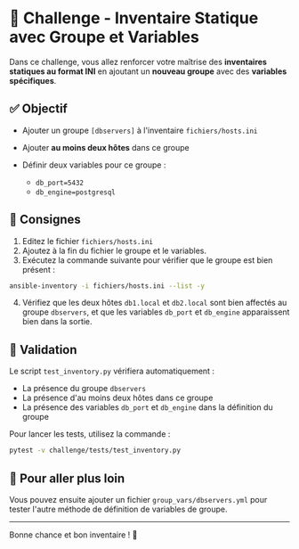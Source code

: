 # 🎯 Challenge - Inventaire Statique avec Groupe et Variables

Dans ce challenge, vous allez renforcer votre maîtrise des **inventaires
statiques au format INI** en ajoutant un **nouveau groupe** avec des **variables
spécifiques**.

## ✅ Objectif

* Ajouter un groupe `[dbservers]` à l'inventaire `fichiers/hosts.ini`
* Ajouter **au moins deux hôtes** dans ce groupe
* Définir deux variables pour ce groupe :

  * `db_port=5432`
  * `db_engine=postgresql`

## 🧩 Consignes

1. Editez le fichier `fichiers/hosts.ini`
2. Ajoutez à la fin du fichier le groupe et le variables.
3. Exécutez la commande suivante pour vérifier que le groupe est bien présent :

```bash
ansible-inventory -i fichiers/hosts.ini --list -y
```

4. Vérifiez que les deux hôtes `db1.local` et `db2.local` sont bien affectés au
   groupe `dbservers`, et que les variables `db_port` et `db_engine`
   apparaissent bien dans la sortie.

## 🧪 Validation

Le script `test_inventory.py` vérifiera automatiquement :

* La présence du groupe `dbservers`
* La présence d'au moins deux hôtes dans ce groupe
* La présence des variables `db_port` et `db_engine` dans la définition du
  groupe

Pour lancer les tests, utilisez la commande :

```bash
pytest -v challenge/tests/test_inventory.py
```

## 🚀 Pour aller plus loin

Vous pouvez ensuite ajouter un fichier `group_vars/dbservers.yml` pour tester
l'autre méthode de définition de variables de groupe.

---

Bonne chance et bon inventaire ! 🧠
